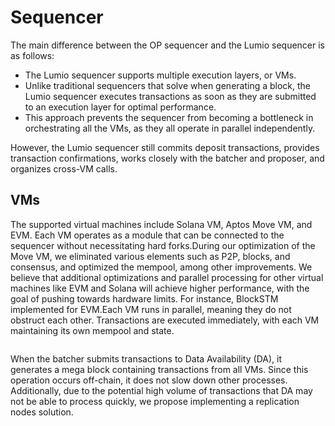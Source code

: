 # Sequencer

The main difference between the OP sequencer and the Lumio sequencer is as follows:

* The Lumio sequencer supports multiple execution layers, or VMs.
* Unlike traditional sequencers that solve when generating a block, the Lumio sequencer executes transactions as soon as they are submitted to an execution layer for optimal performance.
* This approach prevents the sequencer from becoming a bottleneck in orchestrating all the VMs, as they all operate in parallel independently.

However, the Lumio sequencer still commits deposit transactions, provides transaction confirmations, works closely with the batcher and proposer, and organizes cross-VM calls.

## VMs <a href="#vms" id="vms"></a>

The supported virtual machines include Solana VM, Aptos Move VM, and EVM. Each VM operates as a module that can be connected to the sequencer without necessitating hard forks.During our optimization of the Move VM, we eliminated various elements such as P2P, blocks, and consensus, and optimized the mempool, among other improvements. We believe that additional optimizations and parallel processing for other virtual machines like EVM and Solana will achieve higher performance, with the goal of pushing towards hardware limits. For instance, BlockSTM implemented for EVM.Each VM runs in parallel, meaning they do not obstruct each other. Transactions are executed immediately, with each VM maintaining its own mempool and state.

<figure><img src="https://files.gitbook.com/v0/b/gitbook-x-prod.appspot.com/o/spaces%2FPBlZgx8D3RID7xEdotf8%2Fuploads%2FPOQvTROAGpAgmkQ0cRFo%2FUntitled%20Diagram.drawio%20(11).svg?alt=media&#x26;token=75266850-7f4f-4e39-9253-5fa4a6fb5809" alt=""><figcaption></figcaption></figure>

When the batcher submits transactions to Data Availability (DA), it generates a mega block containing transactions from all VMs. Since this operation occurs off-chain, it does not slow down other processes. Additionally, due to the potential high volume of transactions that DA may not be able to process quickly, we propose implementing a replication nodes solution.
